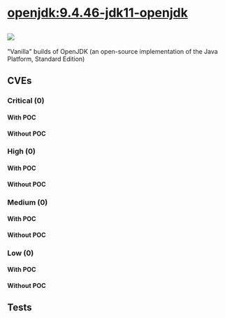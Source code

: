 # [openjdk:9.4.46-jdk11-openjdk](https://hub.docker.com/_/openjdk?tab=tags)
![](https://img.shields.io/static/v1?label=tag&message=9.4.46-jdk11-openjdk&color=blue)
---
<p>
"Vanilla" builds of OpenJDK (an open-source implementation of the Java Platform, Standard Edition)
</p>

## CVEs
### Critical (0)
#### With POC

#### Without POC


### High (0)
#### With POC

#### Without POC


### Medium (0)
#### With POC

#### Without POC


### Low (0)
#### With POC

#### Without POC


## Tests
